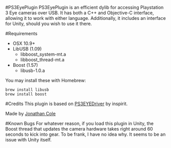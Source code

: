 #PS3EyePlugin
PS3EyePlugin is an efficient dylib for accessing Playstation 3 Eye cameras over USB. It has both a C++ and Objective-C interface, allowing it to work with either language. Additionally, it includes an interface for Unity, should you wish to use it there.

#Requirements
- OSX 10.9+
- LibUSB (1.09)
    - libboost_system-mt.a
    - libboost_thread-mt.a
- Boost (1.57)
    - libusb-1.0.a

You may install these with Homebrew:

```
brew install libusb
brew install boost
```

#Credits
This plugin is based on [PS3EYEDriver](https://github.com/inspirit/PS3EYEDriver) by inspirit.

Made by [Jonathan Cole](www.joncole.me)

#Known Bugs
For whatever reason, if you load this plugin in Unity, the Boost thread that updates the camera hardware takes right around 60 seconds to kick into gear. To be frank, I have no idea why. It seems to be an issue with Unity itself.